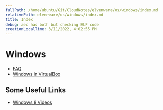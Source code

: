 ```yaml
---
fullPath: /home/ubuntu/Git/CloudNotes/elvenware/os/windows/index.md
relativePath: elvenware/os/windows/index.md
title: Index
debug: aec has both but checking ELF code
creationLocalTime: 3/11/2022, 4:02:55 PM
---
```


<!-- toc -->
<!-- tocstop -->

Windows
=======

-   [FAQ](WindowsFaq.html)
-   [Windows in VirtualBox](VirtualMachines.html)

Some Useful Links
-----------------

- [Windows 8 Videos](http://examples.oreilly.com/9780735663817-files/storage.html)
